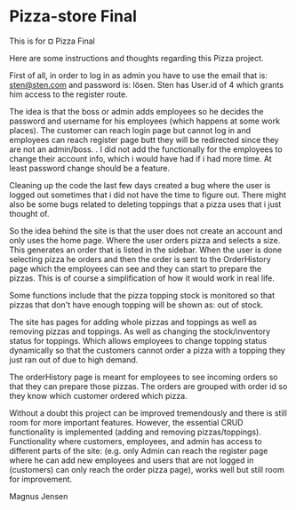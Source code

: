 # Pizza-store Final

This is for ¤ Pizza Final

Here are some instructions and thoughts regarding this Pizza project.

First of all, in order to log in as admin you have to use the email that is: sten@sten.com and password is: lösen. Sten has User.id of 4 which grants him access to the register route.

The idea is that the boss or admin adds employees so he decides the password and username for his employees (which happens at some work places). The customer can reach login page but cannot log in and employees can reach register page butt they will be redirected since they are not an admin/boss. . I did not add the functionally for the employees to change their account info, which i would have had if i had more time. At least password change should be a feature.

Cleaning up the code the last few days created a bug where the user is logged out sometimes that i did not have the time to figure out. There might also be some bugs related to deleting toppings that a pizza uses that i just thought of.

So the idea behind the site is that the user does not create an account and only uses the home page. Where the user orders pizza and selects a size. This generates an order that is listed in the sidebar. When the user is done selecting pizza he orders and then the order is sent to the OrderHistory page which the employees can see and they can start to prepare the pizzas. This is of course a simplification of how it would work in real life.

Some functions include that the pizza topping stock is monitored so that pizzas that don't have enough topping will be shown as: out of stock.

The site has pages for adding whole pizzas and toppings as well as removing pizzas and toppings. As well as changing the stock/inventory status for toppings. Which allows employees to change topping status dynamically so that the customers cannot order a pizza with a topping they just ran out of due to high demand.

The orderHistory page is meant for employees to see incoming orders so that they can prepare those pizzas. The orders are grouped with order id so they know which customer ordered which pizza.

Without a doubt this project can be improved tremendously and there is still room for more important features. However, the essential CRUD functionality is implemented (adding and removing pizzas/toppings). Functionality where customers, employees, and admin has access to different parts of the site: (e.g. only Admin can reach the register page where he can add new employees and users that are not logged in (customers) can only reach the order pizza page), works well but still room for improvement.

Magnus Jensen
